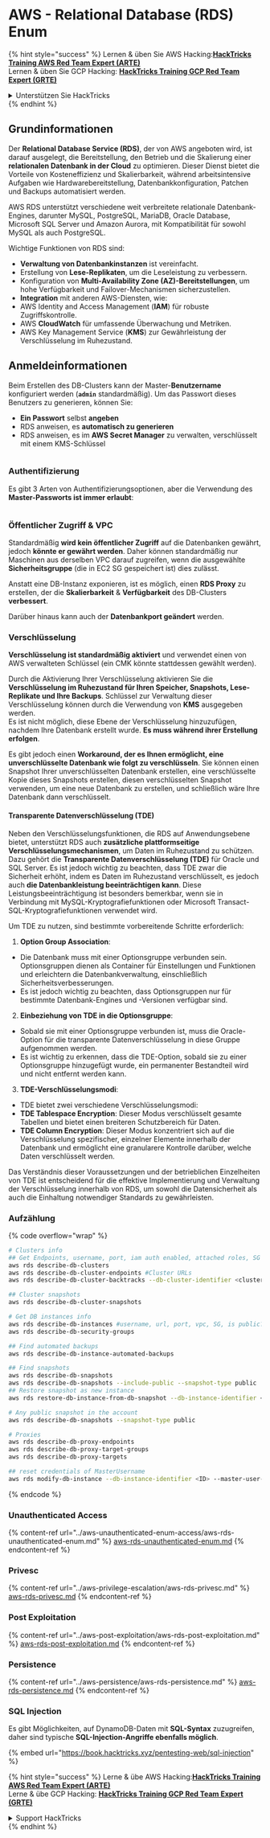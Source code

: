 # AWS - Relational Database (RDS) Enum

{% hint style="success" %}
Lernen & üben Sie AWS Hacking:<img src="../../../.gitbook/assets/image (1).png" alt="" data-size="line">[**HackTricks Training AWS Red Team Expert (ARTE)**](https://training.hacktricks.xyz/courses/arte)<img src="../../../.gitbook/assets/image (1).png" alt="" data-size="line">\
Lernen & üben Sie GCP Hacking: <img src="../../../.gitbook/assets/image (2).png" alt="" data-size="line">[**HackTricks Training GCP Red Team Expert (GRTE)**<img src="../../../.gitbook/assets/image (2).png" alt="" data-size="line">](https://training.hacktricks.xyz/courses/grte)

<details>

<summary>Unterstützen Sie HackTricks</summary>

* Überprüfen Sie die [**Abonnementpläne**](https://github.com/sponsors/carlospolop)!
* **Treten Sie der** 💬 [**Discord-Gruppe**](https://discord.gg/hRep4RUj7f) oder der [**Telegram-Gruppe**](https://t.me/peass) bei oder **folgen** Sie uns auf **Twitter** 🐦 [**@hacktricks\_live**](https://twitter.com/hacktricks\_live)**.**
* **Teilen Sie Hacking-Tricks, indem Sie PRs an die** [**HackTricks**](https://github.com/carlospolop/hacktricks) und [**HackTricks Cloud**](https://github.com/carlospolop/hacktricks-cloud) GitHub-Repos senden.

</details>
{% endhint %}

## Grundinformationen

Der **Relational Database Service (RDS)**, der von AWS angeboten wird, ist darauf ausgelegt, die Bereitstellung, den Betrieb und die Skalierung einer **relationalen Datenbank in der Cloud** zu optimieren. Dieser Dienst bietet die Vorteile von Kosteneffizienz und Skalierbarkeit, während arbeitsintensive Aufgaben wie Hardwarebereitstellung, Datenbankkonfiguration, Patchen und Backups automatisiert werden.

AWS RDS unterstützt verschiedene weit verbreitete relationale Datenbank-Engines, darunter MySQL, PostgreSQL, MariaDB, Oracle Database, Microsoft SQL Server und Amazon Aurora, mit Kompatibilität für sowohl MySQL als auch PostgreSQL.

Wichtige Funktionen von RDS sind:

* **Verwaltung von Datenbankinstanzen** ist vereinfacht.
* Erstellung von **Lese-Replikaten**, um die Leseleistung zu verbessern.
* Konfiguration von **Multi-Availability Zone (AZ)-Bereitstellungen**, um hohe Verfügbarkeit und Failover-Mechanismen sicherzustellen.
* **Integration** mit anderen AWS-Diensten, wie:
* AWS Identity and Access Management (**IAM**) für robuste Zugriffskontrolle.
* AWS **CloudWatch** für umfassende Überwachung und Metriken.
* AWS Key Management Service (**KMS**) zur Gewährleistung der Verschlüsselung im Ruhezustand.

## Anmeldeinformationen

Beim Erstellen des DB-Clusters kann der Master-**Benutzername** konfiguriert werden (**`admin`** standardmäßig). Um das Passwort dieses Benutzers zu generieren, können Sie:

* **Ein Passwort** selbst **angeben**
* RDS anweisen, es **automatisch zu generieren**
* RDS anweisen, es im **AWS Secret Manager** zu verwalten, verschlüsselt mit einem KMS-Schlüssel

<figure><img src="../../../.gitbook/assets/image (144).png" alt=""><figcaption></figcaption></figure>

### Authentifizierung

Es gibt 3 Arten von Authentifizierungsoptionen, aber die Verwendung des **Master-Passworts ist immer erlaubt**:

<figure><img src="../../../.gitbook/assets/image (227).png" alt=""><figcaption></figcaption></figure>

### Öffentlicher Zugriff & VPC

Standardmäßig **wird kein öffentlicher Zugriff** auf die Datenbanken gewährt, jedoch **könnte er gewährt werden**. Daher können standardmäßig nur Maschinen aus derselben VPC darauf zugreifen, wenn die ausgewählte **Sicherheitsgruppe** (die in EC2 SG gespeichert ist) dies zulässt.

Anstatt eine DB-Instanz exponieren, ist es möglich, einen **RDS Proxy** zu erstellen, der die **Skalierbarkeit** & **Verfügbarkeit** des DB-Clusters **verbessert**.

Darüber hinaus kann auch der **Datenbankport geändert** werden.

### Verschlüsselung

**Verschlüsselung ist standardmäßig aktiviert** und verwendet einen von AWS verwalteten Schlüssel (ein CMK könnte stattdessen gewählt werden).

Durch die Aktivierung Ihrer Verschlüsselung aktivieren Sie die **Verschlüsselung im Ruhezustand für Ihren Speicher, Snapshots, Lese-Replikate und Ihre Backups**. Schlüssel zur Verwaltung dieser Verschlüsselung können durch die Verwendung von **KMS** ausgegeben werden.\
Es ist nicht möglich, diese Ebene der Verschlüsselung hinzuzufügen, nachdem Ihre Datenbank erstellt wurde. **Es muss während ihrer Erstellung erfolgen**.

Es gibt jedoch einen **Workaround, der es Ihnen ermöglicht, eine unverschlüsselte Datenbank wie folgt zu verschlüsseln**. Sie können einen Snapshot Ihrer unverschlüsselten Datenbank erstellen, eine verschlüsselte Kopie dieses Snapshots erstellen, diesen verschlüsselten Snapshot verwenden, um eine neue Datenbank zu erstellen, und schließlich wäre Ihre Datenbank dann verschlüsselt.

#### Transparente Datenverschlüsselung (TDE)

Neben den Verschlüsselungsfunktionen, die RDS auf Anwendungsebene bietet, unterstützt RDS auch **zusätzliche plattformseitige Verschlüsselungsmechanismen**, um Daten im Ruhezustand zu schützen. Dazu gehört die **Transparente Datenverschlüsselung (TDE)** für Oracle und SQL Server. Es ist jedoch wichtig zu beachten, dass TDE zwar die Sicherheit erhöht, indem es Daten im Ruhezustand verschlüsselt, es jedoch auch **die Datenbankleistung beeinträchtigen kann**. Diese Leistungsbeeinträchtigung ist besonders bemerkbar, wenn sie in Verbindung mit MySQL-Kryptografiefunktionen oder Microsoft Transact-SQL-Kryptografiefunktionen verwendet wird.

Um TDE zu nutzen, sind bestimmte vorbereitende Schritte erforderlich:

1. **Option Group Association**:
* Die Datenbank muss mit einer Optionsgruppe verbunden sein. Optionsgruppen dienen als Container für Einstellungen und Funktionen und erleichtern die Datenbankverwaltung, einschließlich Sicherheitsverbesserungen.
* Es ist jedoch wichtig zu beachten, dass Optionsgruppen nur für bestimmte Datenbank-Engines und -Versionen verfügbar sind.
2. **Einbeziehung von TDE in die Optionsgruppe**:
* Sobald sie mit einer Optionsgruppe verbunden ist, muss die Oracle-Option für die transparente Datenverschlüsselung in diese Gruppe aufgenommen werden.
* Es ist wichtig zu erkennen, dass die TDE-Option, sobald sie zu einer Optionsgruppe hinzugefügt wurde, ein permanenter Bestandteil wird und nicht entfernt werden kann.
3. **TDE-Verschlüsselungsmodi**:
* TDE bietet zwei verschiedene Verschlüsselungsmodi:
* **TDE Tablespace Encryption**: Dieser Modus verschlüsselt gesamte Tabellen und bietet einen breiteren Schutzbereich für Daten.
* **TDE Column Encryption**: Dieser Modus konzentriert sich auf die Verschlüsselung spezifischer, einzelner Elemente innerhalb der Datenbank und ermöglicht eine granularere Kontrolle darüber, welche Daten verschlüsselt werden.

Das Verständnis dieser Voraussetzungen und der betrieblichen Einzelheiten von TDE ist entscheidend für die effektive Implementierung und Verwaltung der Verschlüsselung innerhalb von RDS, um sowohl die Datensicherheit als auch die Einhaltung notwendiger Standards zu gewährleisten.

### Aufzählung

{% code overflow="wrap" %}
```bash
# Clusters info
## Get Endpoints, username, port, iam auth enabled, attached roles, SG
aws rds describe-db-clusters
aws rds describe-db-cluster-endpoints #Cluster URLs
aws rds describe-db-cluster-backtracks --db-cluster-identifier <cluster-name>

## Cluster snapshots
aws rds describe-db-cluster-snapshots

# Get DB instances info
aws rds describe-db-instances #username, url, port, vpc, SG, is public?
aws rds describe-db-security-groups

## Find automated backups
aws rds describe-db-instance-automated-backups

## Find snapshots
aws rds describe-db-snapshots
aws rds describe-db-snapshots --include-public --snapshot-type public
## Restore snapshot as new instance
aws rds restore-db-instance-from-db-snapshot --db-instance-identifier <ID> --db-snapshot-identifier <ID> --availability-zone us-west-2a

# Any public snapshot in the account
aws rds describe-db-snapshots --snapshot-type public

# Proxies
aws rds describe-db-proxy-endpoints
aws rds describe-db-proxy-target-groups
aws rds describe-db-proxy-targets

## reset credentials of MasterUsername
aws rds modify-db-instance --db-instance-identifier <ID> --master-user-password <NewPassword> --apply-immediately
```
{% endcode %}

### Unauthenticated Access

{% content-ref url="../aws-unauthenticated-enum-access/aws-rds-unauthenticated-enum.md" %}
[aws-rds-unauthenticated-enum.md](../aws-unauthenticated-enum-access/aws-rds-unauthenticated-enum.md)
{% endcontent-ref %}

### Privesc

{% content-ref url="../aws-privilege-escalation/aws-rds-privesc.md" %}
[aws-rds-privesc.md](../aws-privilege-escalation/aws-rds-privesc.md)
{% endcontent-ref %}

### Post Exploitation

{% content-ref url="../aws-post-exploitation/aws-rds-post-exploitation.md" %}
[aws-rds-post-exploitation.md](../aws-post-exploitation/aws-rds-post-exploitation.md)
{% endcontent-ref %}

### Persistence

{% content-ref url="../aws-persistence/aws-rds-persistence.md" %}
[aws-rds-persistence.md](../aws-persistence/aws-rds-persistence.md)
{% endcontent-ref %}

### SQL Injection

Es gibt Möglichkeiten, auf DynamoDB-Daten mit **SQL-Syntax** zuzugreifen, daher sind typische **SQL-Injection-Angriffe ebenfalls möglich**.

{% embed url="https://book.hacktricks.xyz/pentesting-web/sql-injection" %}

{% hint style="success" %}
Lerne & übe AWS Hacking:<img src="../../../.gitbook/assets/image (1).png" alt="" data-size="line">[**HackTricks Training AWS Red Team Expert (ARTE)**](https://training.hacktricks.xyz/courses/arte)<img src="../../../.gitbook/assets/image (1).png" alt="" data-size="line">\
Lerne & übe GCP Hacking: <img src="../../../.gitbook/assets/image (2).png" alt="" data-size="line">[**HackTricks Training GCP Red Team Expert (GRTE)**<img src="../../../.gitbook/assets/image (2).png" alt="" data-size="line">](https://training.hacktricks.xyz/courses/grte)

<details>

<summary>Support HackTricks</summary>

* Überprüfe die [**Abonnementpläne**](https://github.com/sponsors/carlospolop)!
* **Tritt der** 💬 [**Discord-Gruppe**](https://discord.gg/hRep4RUj7f) oder der [**Telegram-Gruppe**](https://t.me/peass) bei oder **folge** uns auf **Twitter** 🐦 [**@hacktricks\_live**](https://twitter.com/hacktricks\_live)**.**
* **Teile Hacking-Tricks, indem du PRs an die** [**HackTricks**](https://github.com/carlospolop/hacktricks) und [**HackTricks Cloud**](https://github.com/carlospolop/hacktricks-cloud) GitHub-Repos einreichst.

</details>
{% endhint %}
